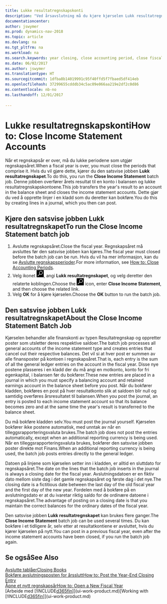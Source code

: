 ```yaml
---
title: Lukke resultatregnskapskonti
description: "Ved årsavslutning må du kjøre kjørselen Lukk resultatregnskapet for å lukke regnskapsperiodene som utgjør regnskapsåret."
documentationcenter: 
author: jswymer
ms.prod: dynamics-nav-2018
ms.topic: article
ms.devlang: na
ms.tgt_pltfrm: na
ms.workload: na
ms.search.keywords: year closing, close accounting period, close fiscal year, bank account detailed trial balance
ms.date: 06/02/2017
ms.author: jswymer
ms.translationtype: HT
ms.sourcegitcommit: 1dfba8b14019991c95f40ffd5f7fbaed5df414eb
ms.openlocfilehash: 37299655cdddb34c5ac09e066aa219e2df2c0d86
ms.contentlocale: nb-no
ms.lasthandoff: 12/01/2017

---
```

# <a name="how-to-close-income-statement-accounts"></a><span data-ttu-id="fcbc4-103">Lukke resultatregnskapskonti</span><span class="sxs-lookup"><span data-stu-id="fcbc4-103">How to: Close Income Statement Accounts</span></span>
<span data-ttu-id="fcbc4-104">Når et regnskapsår er over, må du lukke periodene som utgjør regnskapsåret.</span><span class="sxs-lookup"><span data-stu-id="fcbc4-104">When a fiscal year is over, you must close the periods that comprise it.</span></span> <span data-ttu-id="fcbc4-105">Hvis du vil gjøre dette, kjører du den satsvise jobben **Lukk resultatregnskapet**.</span><span class="sxs-lookup"><span data-stu-id="fcbc4-105">To do this, you run the **Close Income Statement** batch job.</span></span> <span data-ttu-id="fcbc4-106">Denne jobben overfører årets resultat til en konto i balansen og lukke resultatregnskapskontoene.</span><span class="sxs-lookup"><span data-stu-id="fcbc4-106">This job transfers the year's result to an account in the balance sheet and closes the income statement accounts.</span></span> <span data-ttu-id="fcbc4-107">Dette gjør du ved å opprette linjer i en kladd som du deretter kan bokføre.</span><span class="sxs-lookup"><span data-stu-id="fcbc4-107">You do this by creating lines in a journal, which you then can post.</span></span>

## <a name="to-run-the-close-income-statement-batch-job"></a><span data-ttu-id="fcbc4-108">Kjøre den satsvise jobben Lukk resultatregnskapet</span><span class="sxs-lookup"><span data-stu-id="fcbc4-108">To run the Close Income Statement batch job</span></span>
1. <span data-ttu-id="fcbc4-109">Avslutte regnskapsåret.</span><span class="sxs-lookup"><span data-stu-id="fcbc4-109">Close the fiscal year.</span></span> <span data-ttu-id="fcbc4-110">Regnskapsåret må avsluttes før den satsvise jobben kan kjøres.</span><span class="sxs-lookup"><span data-stu-id="fcbc4-110">The fiscal year must closed before the batch job can be run.</span></span> <span data-ttu-id="fcbc4-111">Hvis du vil ha mer informasjon, kan du se [Avslutte regnskapsperioder](year-close-account-periods.md).</span><span class="sxs-lookup"><span data-stu-id="fcbc4-111">For more information, see [How to: Close Accounting Periods](year-close-account-periods.md).</span></span>
2. <span data-ttu-id="fcbc4-112">Velg ikonet ![Søk etter side eller rapport](media/ui-search/search_small.png "Søk etter side eller rapport"), angi **Lukk resultatregnskapet**, og velg deretter den relaterte koblingen.</span><span class="sxs-lookup"><span data-stu-id="fcbc4-112">Choose the ![Search for Page or Report](media/ui-search/search_small.png "Search for Page or Report icon") icon, enter **Close Income Statement**, and then choose the related link.</span></span>
3. <span data-ttu-id="fcbc4-113">Velg **OK** for å kjøre kjørselen.</span><span class="sxs-lookup"><span data-stu-id="fcbc4-113">Choose the **OK** button to run the batch job.</span></span>

## <a name="about-the-close-income-statement-batch-job"></a><span data-ttu-id="fcbc4-114">Den satsvise jobben Lukk resultatregnskapet</span><span class="sxs-lookup"><span data-stu-id="fcbc4-114">About the Close Income Statement Batch Job</span></span>
<span data-ttu-id="fcbc4-115">Kjørselen behandler alle finanskonti av typen Resultatregnskap og oppretter poster som utsletter deres respektive saldoer.</span><span class="sxs-lookup"><span data-stu-id="fcbc4-115">The batch job processes all general accounts of the income statement type and creates entries that cancel out their respective balances.</span></span> <span data-ttu-id="fcbc4-116">Det vil si at hver post er summen av alle finansposter på kontoen i regnskapsåret.</span><span class="sxs-lookup"><span data-stu-id="fcbc4-116">That is, each entry is the sum of all the general ledger entries on the account in the fiscal year.</span></span> <span data-ttu-id="fcbc4-117">Disse nye postene plasseres i en kladd der du må angi en motkonto, konto for fri egenkapital, i balansen før du bokfører.</span><span class="sxs-lookup"><span data-stu-id="fcbc4-117">These new entries are placed in a journal in which you must specify a balancing account and retained earnings account in the balance sheet before you post.</span></span> <span data-ttu-id="fcbc4-118">Når du bokfører kladden, bokføres en post på hver resultatkonto slik at saldoen blir null og samtidig overføres årsresultatet til balansen.</span><span class="sxs-lookup"><span data-stu-id="fcbc4-118">When you post the journal, an entry is posted to each income statement account so that its balance becomes zero and at the same time the year's result is transferred to the balance sheet.</span></span>

<span data-ttu-id="fcbc4-119">Du må bokføre kladden selv.</span><span class="sxs-lookup"><span data-stu-id="fcbc4-119">You must post the journal yourself.</span></span> <span data-ttu-id="fcbc4-120">Kjørselen bokfører ikke postene automatisk, med unntak av når en tilleggsrapporteringsvaluta brukes.</span><span class="sxs-lookup"><span data-stu-id="fcbc4-120">The batch job does not post the entries automatically, except when an additional reporting currency is being used.</span></span> <span data-ttu-id="fcbc4-121">Når en tilleggsrapporteringsvaluta brukes, bokfører den satsvise jobben poster direkte mot Finans.</span><span class="sxs-lookup"><span data-stu-id="fcbc4-121">When an additional reporting currency is being used, the batch job posts entries directly to the general ledger.</span></span>

<span data-ttu-id="fcbc4-122">Datoen på linjene som kjørselen setter inn i kladden, er alltid en sluttdato for regnskapsåret.</span><span class="sxs-lookup"><span data-stu-id="fcbc4-122">The date on the lines that the batch job inserts in the journal is always a closing date for the fiscal year.</span></span> <span data-ttu-id="fcbc4-123">Avslutningsdatoen er en fiktiv dato mellom siste dag i det gamle regnskapsåret og første dag i det nye.</span><span class="sxs-lookup"><span data-stu-id="fcbc4-123">The closing date is a fictitious date between the last day of the old fiscal year and the first day of the new year.</span></span> <span data-ttu-id="fcbc4-124">Fordelen med å bokføre på en avslutningsdato er at du ivaretar riktig saldo for de ordinære datoene i regnskapsåret.</span><span class="sxs-lookup"><span data-stu-id="fcbc4-124">The advantage of posting on a closing date is that you maintain the correct balances for the ordinary dates of the fiscal year.</span></span>

<span data-ttu-id="fcbc4-125">Den satsvise jobben **Lukk resultatregnskapet** kan brukes flere ganger.</span><span class="sxs-lookup"><span data-stu-id="fcbc4-125">The **Close Income Statement** batch job can be used several times.</span></span> <span data-ttu-id="fcbc4-126">Du kan bokføre i et tidligere år, selv etter at resultatkontiene er avsluttet, hvis du kjører kjørselen på nytt.</span><span class="sxs-lookup"><span data-stu-id="fcbc4-126">You can post in a previous fiscal year, even after the income statement accounts have been closed, if you run the batch job again.</span></span>

## <a name="see-also"></a><span data-ttu-id="fcbc4-127">Se også</span><span class="sxs-lookup"><span data-stu-id="fcbc4-127">See Also</span></span>
[<span data-ttu-id="fcbc4-128">Avslutte tablåer</span><span class="sxs-lookup"><span data-stu-id="fcbc4-128">Closing Books</span></span>](year-close-books.md)  
[<span data-ttu-id="fcbc4-129">Bokføre avslutningsposten for årsslutt</span><span class="sxs-lookup"><span data-stu-id="fcbc4-129">How to: Post the Year-End Closing Entry</span></span>](year-how-post-year-end-close-entry.md)  
[<span data-ttu-id="fcbc4-130">Åpne et nytt regnskapsår</span><span class="sxs-lookup"><span data-stu-id="fcbc4-130">How to: Open a New Fiscal Year</span></span>](finance-how-open-new-fiscal-year.md)  
<span data-ttu-id="fcbc4-131">[Arbeide med [!INCLUDE[d365fin](includes/d365fin_md.md)]](ui-work-product.md)</span><span class="sxs-lookup"><span data-stu-id="fcbc4-131">[Working with [!INCLUDE[d365fin](includes/d365fin_md.md)]](ui-work-product.md)</span></span>

